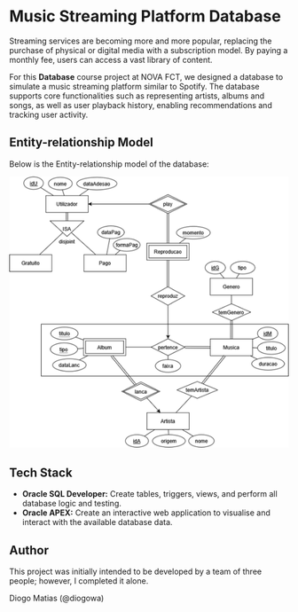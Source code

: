 # Music Streaming Platform Database

Streaming services are becoming more and more popular, replacing the purchase of physical or digital media with a subscription model. By paying a monthly fee, users can access a vast library of content.

For this **Database** course project at NOVA FCT, we designed a database to simulate a music streaming platform similar to Spotify. The database supports core functionalities such as representing artists, albums and songs, as well as user playback history, enabling recommendations and tracking user activity.


## Entity-relationship Model

Below is the Entity-relationship model of the database:

![er model](images/entity-relationship%20model.png)

## Tech Stack

- **Oracle SQL Developer:** Create tables, triggers, views, and perform all database logic and testing.
- **Oracle APEX:** Create an interactive web application to visualise and interact with the available database data.


## Author

This project was initially intended to be developed by a team of three people; however, I completed it alone.

Diogo Matias (@diogowa)
